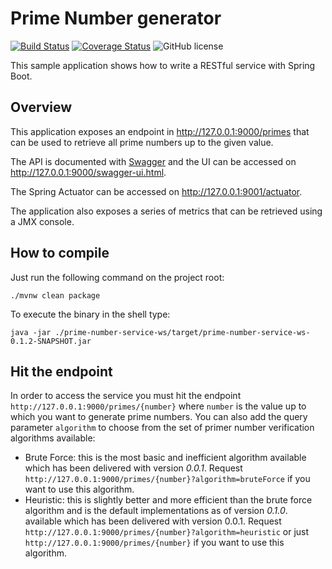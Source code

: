 # Prime Number generator

[![Build Status](https://travis-ci.org/ddcprg/prime-number-service.svg?branch=master)](https://travis-ci.org/ddcprg/prime-number-service) [![Coverage Status](https://coveralls.io/repos/github/ddcprg/prime-number-service/badge.svg?branch=master)](https://coveralls.io/github/ddcprg/prime-number-service?branch=master) ![GitHub license](https://img.shields.io/github/license/ddcprg/prime-number-service.svg)


This sample application shows how to write a RESTful service with Spring Boot.

## Overview

This application exposes an endpoint in <http://127.0.0.1:9000/primes> that can be used to retrieve all prime numbers up to the given value.

The API is documented with [Swagger](http://swagger.io/) and the UI can be accessed on <http://127.0.0.1:9000/swagger-ui.html>.

The Spring Actuator can be accessed on <http://127.0.0.1:9001/actuator>.

The application also exposes a series of metrics that can be retrieved using a JMX console.

## How to compile

Just run the following command on the project root:

    ./mvnw clean package

To execute the binary in the shell type:

    java -jar ./prime-number-service-ws/target/prime-number-service-ws-0.1.2-SNAPSHOT.jar

## Hit the endpoint

In order to access the service you must hit the endpoint `http://127.0.0.1:9000/primes/{number}` where `number` is the value up to which you want to generate prime numbers. You can also add the query parameter `algorithm` to choose from the set of primer number verification algorithms available:

  * Brute Force: this is the most basic and inefficient algorithm available which has been delivered with version _0.0.1_. Request `http://127.0.0.1:9000/primes/{number}?algorithm=bruteForce` if you want to use this algorithm.
  * Heuristic: this is slightly better and more efficient than the brute force algorithm and is the default implementations as of version _0.1.0_. available which has been delivered with version 0.0.1. Request `http://127.0.0.1:9000/primes/{number}?algorithm=heuristic` or just `http://127.0.0.1:9000/primes/{number}` if you want to use this algorithm.

